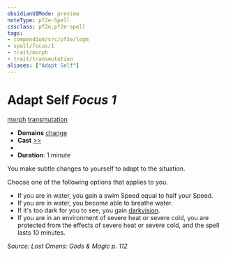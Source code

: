 ```yaml
---
obsidianUIMode: preview
noteType: pf2e-Spell
cssclass: pf2e,pf2e-spell
tags:
- compendium/src/pf2e/logm
- spell/focus/1
- trait/morph
- trait/transmutation
aliases: ["Adapt Self"]
---
```

# Adapt Self *Focus 1*   
[morph](rules/traits/morph.md "Morph Effect Trait")  [transmutation](rules/traits/transmutation.md "Transmutation School Trait")  

- **Domains** [change](compendium/setting/domains.md#Change)
- **Cast** [>>](rules/core-rulebook/chapter-9-playing-the-game.md#Actions "Two-Action") 
- 
- **Duration**: 1 minute

You make subtle changes to yourself to adapt to the situation.

Choose one of the following options that applies to you.

- If you are in water, you gain a swim Speed equal to half your Speed.
- If you are in water, you become able to breathe water.
- If it's too dark for you to see, you gain [darkvision](rules/abilities/darkvision.md).
- If you are in an environment of severe heat or severe cold, you are protected from the effects of severe heat or severe cold, and the spell lasts 10 minutes.

*Source: Lost Omens: Gods & Magic p. 112*